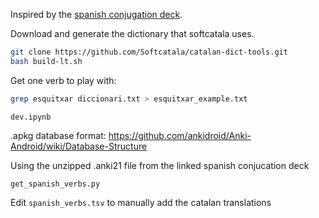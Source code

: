 Inspired by the [spanish conjugation deck](https://www.asiteaboutnothing.net/w_ultimate_spanish_conjugation.php).

Download and generate the dictionary that softcatala uses.

```bash
git clone https://github.com/Softcatala/catalan-dict-tools.git
bash build-lt.sh
```

Get one verb to play with:
```bash
grep esquitxar diccionari.txt > esquitxar_example.txt
```

`dev.ipynb`

.apkg database format: https://github.com/ankidroid/Anki-Android/wiki/Database-Structure

Using the unzipped .anki21 file from the linked spanish conjucation deck

`get_spanish_verbs.py`

Edit `spanish_verbs.tsv` to manually add the catalan translations
